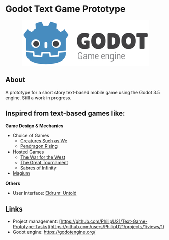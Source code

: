 # Godot Text Game Prototype

<p align="center">
  <a href="https://godotengine.org/">
    <img src="assets/logo_outlined.png" width="400" alt="Godot Engine logo">
  </a>
</p>

## About
A prototype for a short story text-based mobile game using the Godot 3.5 engine. Still a work in progress.

## Inspired from text-based games like:

**Game Design & Mechanics**
* Choice of Games
  * [Creatures Such as We](https://play.google.com/store/apps/details?id=com.choiceofgames.creaturessuchaswe&hl=en_US&gl=US)
  * [Pendragon Rising](https://play.google.com/store/apps/details?id=com.choiceofgames.pendragonrising&hl=en_US&gl=US)
* Hosted Games
  * [The War for the West](https://play.google.com/store/apps/details?id=org.hostedgames.warforwest&hl=en_US&gl=US)
  * [The Great Tournament](https://play.google.com/store/apps/details?id=org.hostedgames.greattournament&hl=en&gl=US)
  * [Sabres of Infinity](https://play.google.com/store/apps/details?id=org.hostedgames.sabresofinfinity)
* [Magium](https://play.google.com/store/apps/details?id=com.magiumgames.magium&hl=en_US&gl=US)

**Others**
* User Interface: [Eldrum: Untold](https://play.google.com/store/apps/details?id=com.gotterdammerung.untold&hl=en_US&gl=US)

## Links
* Project management: [https://github.com/PhilipU21/Text-Game-Prototype-Tasks](https://github.com/users/PhilipU21/projects/1/views/1)
* Godot engine: https://godotengine.org/
